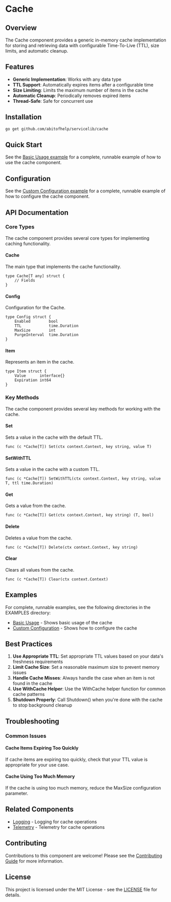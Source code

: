 # Cache

## Overview

The Cache component provides a generic in-memory cache implementation for storing and retrieving data with configurable Time-To-Live (TTL), size limits, and automatic cleanup.

## Features

- **Generic Implementation**: Works with any data type
- **TTL Support**: Automatically expires items after a configurable time
- **Size Limiting**: Limits the maximum number of items in the cache
- **Automatic Cleanup**: Periodically removes expired items
- **Thread-Safe**: Safe for concurrent use

## Installation

```bash
go get github.com/abitofhelp/servicelib/cache
```

## Quick Start

See the [Basic Usage example](../EXAMPLES/cache/basic_usage/README.md) for a complete, runnable example of how to use the cache component.

## Configuration

See the [Custom Configuration example](../EXAMPLES/cache/custom_configuration/README.md) for a complete, runnable example of how to configure the cache component.

## API Documentation

### Core Types

The cache component provides several core types for implementing caching functionality.

#### Cache

The main type that implements the cache functionality.

```
type Cache[T any] struct {
    // Fields
}
```

#### Config

Configuration for the Cache.

```
type Config struct {
    Enabled        bool
    TTL            time.Duration
    MaxSize        int
    PurgeInterval  time.Duration
}
```

#### Item

Represents an item in the cache.

```
type Item struct {
    Value      interface{}
    Expiration int64
}
```

### Key Methods

The cache component provides several key methods for working with the cache.

#### Set

Sets a value in the cache with the default TTL.

```
func (c *Cache[T]) Set(ctx context.Context, key string, value T)
```

#### SetWithTTL

Sets a value in the cache with a custom TTL.

```
func (c *Cache[T]) SetWithTTL(ctx context.Context, key string, value T, ttl time.Duration)
```

#### Get

Gets a value from the cache.

```
func (c *Cache[T]) Get(ctx context.Context, key string) (T, bool)
```

#### Delete

Deletes a value from the cache.

```
func (c *Cache[T]) Delete(ctx context.Context, key string)
```

#### Clear

Clears all values from the cache.

```
func (c *Cache[T]) Clear(ctx context.Context)
```

## Examples

For complete, runnable examples, see the following directories in the EXAMPLES directory:

- [Basic Usage](../EXAMPLES/cache/basic_usage/README.md) - Shows basic usage of the cache
- [Custom Configuration](../EXAMPLES/cache/custom_configuration/README.md) - Shows how to configure the cache

## Best Practices

1. **Use Appropriate TTL**: Set appropriate TTL values based on your data's freshness requirements
2. **Limit Cache Size**: Set a reasonable maximum size to prevent memory issues
3. **Handle Cache Misses**: Always handle the case when an item is not found in the cache
4. **Use WithCache Helper**: Use the WithCache helper function for common cache patterns
5. **Shutdown Properly**: Call Shutdown() when you're done with the cache to stop background cleanup

## Troubleshooting

### Common Issues

#### Cache Items Expiring Too Quickly

If cache items are expiring too quickly, check that your TTL value is appropriate for your use case.

#### Cache Using Too Much Memory

If the cache is using too much memory, reduce the MaxSize configuration parameter.

## Related Components

- [Logging](../logging/README.md) - Logging for cache operations
- [Telemetry](../telemetry/README.md) - Telemetry for cache operations

## Contributing

Contributions to this component are welcome! Please see the [Contributing Guide](../CONTRIBUTING.md) for more information.

## License

This project is licensed under the MIT License - see the [LICENSE](../LICENSE) file for details.
